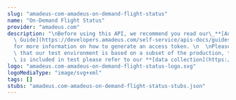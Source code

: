 ```yaml
---
slug: "amadeus-com-amadeus-on-demand-flight-status"
name: "On-Demand Flight Status"
provider: "amadeus.com"
description: "\nBefore using this API, we recommend you read our\_**[Authorization\
  \ Guide](https://developers.amadeus.com/self-service/apis-docs/guides/authorization-262)**\_\
  for more information on how to generate an access token. \n  \nPlease also be aware\
  \ that our test environment is based on a subset of the production, to see what\
  \ is included in test please refer to our **[data collection](https://github.com/amadeus4dev/data-collection)**.\n"
logo: "amadeus.com-amadeus-on-demand-flight-status-logo.svg"
logoMediaType: "image/svg+xml"
tags: []
stubs: "amadeus.com-amadeus-on-demand-flight-status-stubs.json"
---
```

